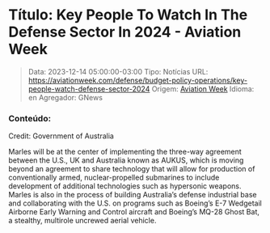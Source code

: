 # Título: Key People To Watch In The Defense Sector In 2024 - Aviation Week

>Data: 2023-12-14 05:00:00-03:00
>Tipo: Notícias
>URL: https://aviationweek.com/defense/budget-policy-operations/key-people-watch-defense-sector-2024
>Origem: [Aviation Week](https://aviationweek.com)
>Idioma: en
>Agregador: GNews

### Conteúdo:

Credit: Government of Australia

Marles will be at the center of implementing the three-way agreement between the U.S., UK and Australia known as AUKUS, which is moving beyond an agreement to share technology that will allow for production of conventionally armed, nuclear-propelled submarines to include development of additional technologies such as hypersonic weapons. Marles is also in the process of building Australia’s defense industrial base and collaborating with the U.S. on programs such as Boeing’s E-7 Wedgetail Airborne Early Warning and Control aircraft and Boeing’s MQ-28 Ghost Bat, a stealthy, multirole uncrewed aerial vehicle.
